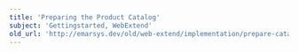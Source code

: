 ```yaml
---
title: 'Preparing the Product Catalog'
subject: 'Gettingstarted, WebExtend'
old_url: 'http://emarsys.dev/old/web-extend/implementation/prepare-catalog/'
---
```


